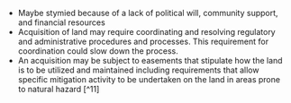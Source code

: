 - Maybe stymied because of a lack of political will, community support, and financial resources 
- Acquisition of land may require coordinating and resolving regulatory and administrative procedures and processes. This requirement for coordination could slow down the process. 
- An acquisition may be subject to easements that stipulate how the land is to be utilized and maintained including requirements that allow specific mitigation activity to be undertaken on the land in areas prone to natural hazard [^11] 
